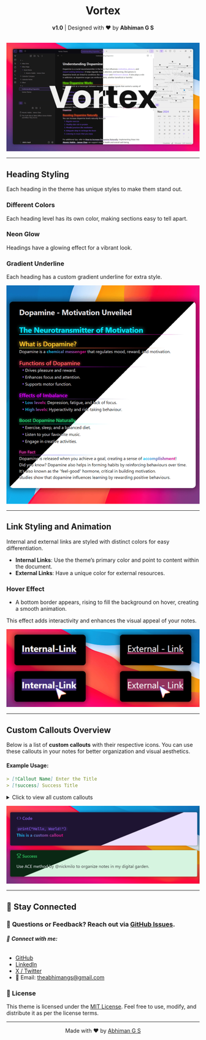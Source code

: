 <h1 align="center">Vortex</h1>
<div align="center">
<strong>v1.0</strong> | Designed with ❤️ by <strong>Abhiman G S</strong>
</div>

<br>

![Vortex Cover Image](assets/cover-hd.png)






---
<!-- 
╔═══════════════════════════╗
║         HEADING           ║
╚═══════════════════════════╝
-->

## Heading Styling

Each heading in the theme has unique styles to make them stand out.

### Different Colors
Each heading level has its own color, making sections easy to tell apart.

### Neon Glow
Headings have a glowing effect for a vibrant look.

### Gradient Underline
Each heading has a custom gradient underline for extra style.

![Vortex Headings Image](assets/headings.png)

---
<!-- 
╔═══════════════════════════╗
║          LINKS            ║
╚═══════════════════════════╝
-->
## Link Styling and Animation

Internal and external links are styled with distinct colors for easy differentiation. 

- **Internal Links**: Use the theme’s primary color and point to content within the document.
- **External Links**: Have a unique color for external resources.

### Hover Effect
- A bottom border appears, rising to fill the background on hover, creating a smooth animation.

This effect adds interactivity and enhances the visual appeal of your notes.

![Vortex Links Image](assets/links.png)

---
<!-- 
╔═══════════════════════════╗
║        CALLOUTS           ║
╚═══════════════════════════╝
-->
## Custom Callouts Overview
Below is a list of **custom callouts** with their respective icons. You can use these callouts in your notes for better organization and visual aesthetics.
#### Example Usage:
```markdown
> [!Callout Name] Enter the Title
> [!success] Success Title
```
<details>
   <summary>Click to view all custom callouts</summary>
   <br>
   
| **Callout Name** | **Icon**                |
|-------------------|-------------------------|
| `success`         | 🏆 Trophy              |
| `warning`         | 🛑 Octagon Alert       |
| `error`           | ⚠️ Triangle Alert      |
| `info`            | ℹ️ Info                |
| `quote`           | ❝ Quote               |
| `note`            | 📓 Notebook Pen        |
| `highlight`       | ✍️ Highlighter        |
| `idea`            | 💡 Lightbulb           |
| `task`            | ✅ Circle Check        |
| `reminder`        | 🔔 Bell Ring           |
| `analysis`        | 📊 Chart Pie           |
| `inspiration`     | 🌅 Sunrise             |
| `faq`             | ❓ Message Circle      |
| `code`            | 💻 Code                |
| `goal`            | 🎯 Target              |
| `celebration`     | 🎉 Party Popper        |
| `bug`             | 🐞 Bug                 |
| `gift`            | 🎁 Gift                |
| `puzzle`          | 🧩 Puzzle              |
| `bookmark`        | 🔖 Bookmark            |
| `calendar`        | 📅 Calendar            |
| `team`            | 👥 Users               |
</details>

![Vortex Callouts Image](assets/callouts.png)

---
## 🚀 Stay Connected

### 💬 **Questions or Feedback?** Reach out via [GitHub Issues](https://github.com/abhimangs/obsidian-vortex/issues).
###### 🔗 **Connect with me:**  
-  [GitHub](https://github.com/abhimangs)  
-  [LinkedIn](https://www.linkedin.com/in/abhimangs/)
-  [X / Twitter](https://x.com/abhimangs)  
- 📧 Email: [theabhimangs@gmail.com](mailto:theabhimangs@gmail.com)

### 📜 License

This theme is licensed under the [MIT License](LICENSE). Feel free to use, modify, and distribute it as per the license terms.

---

<p align="center">
  Made with ❤️ by <a href="https://github.com/abhimangs">Abhiman G S</a>
</p>

